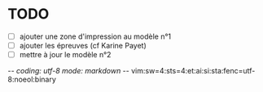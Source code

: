 # TODO

* [ ] ajouter une zone d'impression au modèle n°1
* [ ] ajouter les épreuves (cf Karine Payet)
* [ ] mettre à jour le modèle n°2

-*- coding: utf-8 mode: markdown -*- vim:sw=4:sts=4:et:ai:si:sta:fenc=utf-8:noeol:binary